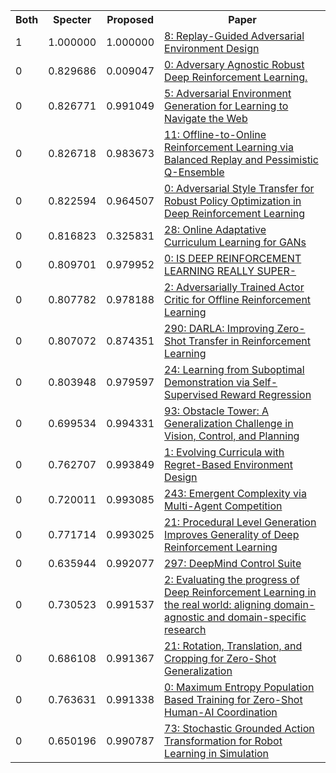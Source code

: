 <html><table><tr>
<th>Both</th>
<th>Specter</th>
<th>Proposed</th>
<th>Paper</th>
</tr>
<tr>
<td>1</td>
<td>1.000000</td>
<td>1.000000</td>
<td><a href="https://www.semanticscholar.org/paper/fdb8ccebef9f544f44cd9b88085d8ec5458b38ab">8: Replay-Guided Adversarial Environment Design</a></td>
</tr>
<tr>
<td>0</td>
<td>0.829686</td>
<td>0.009047</td>
<td><a href="https://www.semanticscholar.org/paper/5e7a3ba168635b0a24285bd758b2bcc25fc054f3">0: Adversary Agnostic Robust Deep Reinforcement Learning.</a></td>
</tr>
<tr>
<td>0</td>
<td>0.826771</td>
<td>0.991049</td>
<td><a href="https://www.semanticscholar.org/paper/e94241c59b9caa3efe6950731a164fa787b4d737">5: Adversarial Environment Generation for Learning to Navigate the Web</a></td>
</tr>
<tr>
<td>0</td>
<td>0.826718</td>
<td>0.983673</td>
<td><a href="https://www.semanticscholar.org/paper/33b456eb43e5391761540f17a29e598d7595565b">11: Offline-to-Online Reinforcement Learning via Balanced Replay and Pessimistic Q-Ensemble</a></td>
</tr>
<tr>
<td>0</td>
<td>0.822594</td>
<td>0.964507</td>
<td><a href="https://www.semanticscholar.org/paper/76cf947057333b9ecb6e83c066d4f0dbcc278d3e">0: Adversarial Style Transfer for Robust Policy Optimization in Deep Reinforcement Learning</a></td>
</tr>
<tr>
<td>0</td>
<td>0.816823</td>
<td>0.325831</td>
<td><a href="https://www.semanticscholar.org/paper/47f16229b64ede96dc7ee86ef2aabe64798a8e08">28: Online Adaptative Curriculum Learning for GANs</a></td>
</tr>
<tr>
<td>0</td>
<td>0.809701</td>
<td>0.979952</td>
<td><a href="https://www.semanticscholar.org/paper/c4bc00421ae0e96542ef35a8a3412276565485e5">0: IS DEEP REINFORCEMENT LEARNING REALLY SUPER-</a></td>
</tr>
<tr>
<td>0</td>
<td>0.807782</td>
<td>0.978188</td>
<td><a href="https://www.semanticscholar.org/paper/c615d39ad8ddaff0bcec411ac62028dff7e877e9">2: Adversarially Trained Actor Critic for Offline Reinforcement Learning</a></td>
</tr>
<tr>
<td>0</td>
<td>0.807072</td>
<td>0.874351</td>
<td><a href="https://www.semanticscholar.org/paper/a2141a5ec0c65ea0a9861ae562f4c9fb8020d197">290: DARLA: Improving Zero-Shot Transfer in Reinforcement Learning</a></td>
</tr>
<tr>
<td>0</td>
<td>0.803948</td>
<td>0.979597</td>
<td><a href="https://www.semanticscholar.org/paper/0eb1a4c84bf6c2c96decfe53c1e9899c2fb0b7ce">24: Learning from Suboptimal Demonstration via Self-Supervised Reward Regression</a></td>
</tr>
<tr>
<td>0</td>
<td>0.699534</td>
<td>0.994331</td>
<td><a href="https://www.semanticscholar.org/paper/ec2b345267d69e8b4dca550efcd0948e0352acd9">93: Obstacle Tower: A Generalization Challenge in Vision, Control, and Planning</a></td>
</tr>
<tr>
<td>0</td>
<td>0.762707</td>
<td>0.993849</td>
<td><a href="https://www.semanticscholar.org/paper/300529850ca8e8ad6633a2b566206bf7f2a38fd9">1: Evolving Curricula with Regret-Based Environment Design</a></td>
</tr>
<tr>
<td>0</td>
<td>0.720011</td>
<td>0.993085</td>
<td><a href="https://www.semanticscholar.org/paper/c335ff618991f0a4cdde09271284172a7e5f6b7f">243: Emergent Complexity via Multi-Agent Competition</a></td>
</tr>
<tr>
<td>0</td>
<td>0.771714</td>
<td>0.993025</td>
<td><a href="https://www.semanticscholar.org/paper/ff3f23189c3a7fed677a868ddfc22a02bb6e4ef8">21: Procedural Level Generation Improves Generality of Deep Reinforcement Learning</a></td>
</tr>
<tr>
<td>0</td>
<td>0.635944</td>
<td>0.992077</td>
<td><a href="https://www.semanticscholar.org/paper/a9a3ed69c94a3e1c08ef1f833d9199f57736238b">297: DeepMind Control Suite</a></td>
</tr>
<tr>
<td>0</td>
<td>0.730523</td>
<td>0.991537</td>
<td><a href="https://www.semanticscholar.org/paper/75f425319694047f763f02f2a07912cd5621cfa4">2: Evaluating the progress of Deep Reinforcement Learning in the real world: aligning domain-agnostic and domain-specific research</a></td>
</tr>
<tr>
<td>0</td>
<td>0.686108</td>
<td>0.991367</td>
<td><a href="https://www.semanticscholar.org/paper/2d0e625fca0efc079bb523baf1ff78c46ff4916e">21: Rotation, Translation, and Cropping for Zero-Shot Generalization</a></td>
</tr>
<tr>
<td>0</td>
<td>0.763631</td>
<td>0.991338</td>
<td><a href="https://www.semanticscholar.org/paper/b614ce626cc74bc301b00dc22b74a5d9fcfe6c17">0: Maximum Entropy Population Based Training for Zero-Shot Human-AI Coordination</a></td>
</tr>
<tr>
<td>0</td>
<td>0.650196</td>
<td>0.990787</td>
<td><a href="https://www.semanticscholar.org/paper/a7b3b89ef299261e172e8f47a263dee05511e7b4">73: Stochastic Grounded Action Transformation for Robot Learning in Simulation</a></td>
</tr>
</table></html>
